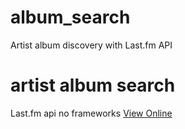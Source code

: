 # album_search
Artist album discovery with Last.fm API

# artist album search
Last.fm api no frameworks
[View Online](https://codemax999.github.io/album_search/)